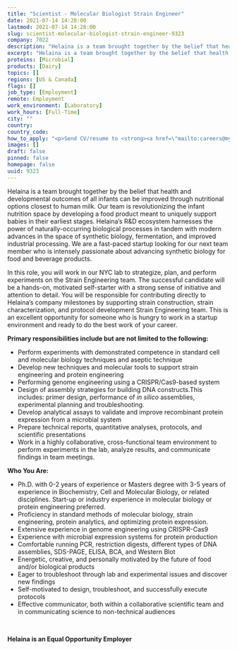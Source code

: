 ```yaml
---
title: "Scientist - Molecular Biologist Strain Engineer"
date: 2021-07-14 14:28:00
lastmod: 2021-07-14 14:28:00
slug: scientist-molecular-biologist-strain-engineer-9323
company: 7022
description: "Helaina is a team brought together by the belief that health and developmental outcomes of all infants can be improved through nutritional options closest to human milk. Our team is revolutionizing the infant nutrition space by developing a food product meant to uniquely support babies in their earliest stages. Helaina’s R&D ecosystem harnesses the power of naturally-occurring biological processes in tandem with modern advances in the space of synthetic biology, fermentation, and improved industrial processing."
excerpt: "Helaina is a team brought together by the belief that health and developmental outcomes of all infants can be improved through nutritional options closest to human milk. Our team is revolutionizing the infant nutrition space by developing a food product meant to uniquely support babies in their earliest stages. Helaina’s R&D ecosystem harnesses the power of naturally-occurring biological processes in tandem with modern advances in the space of synthetic biology, fermentation, and improved industrial processing."
proteins: [Microbial]
products: [Dairy]
topics: []
regions: [US & Canada]
flags: []
job_type: [Employment]
remote: Employment
work_environment: [Laboratory]
work_hours: [Full-Time]
city: ""
country: 
country_code: 
how_to_apply: "<p>Send CV/resume to <strong><a href=\"mailto:careers@myhelaina.com\">careers@myhelaina.com</a></strong></p>"
images: []
draft: false
pinned: false
homepage: false
uuid: 9323
---
```

<p>Helaina is a team brought together by the belief that health and developmental outcomes of all infants can be improved through nutritional options closest to human milk. Our team is revolutionizing the infant nutrition space by developing a food product meant to uniquely support babies in their earliest stages. Helaina’s R&D ecosystem harnesses the power of naturally-occurring biological processes in tandem with modern advances in the space of synthetic biology, fermentation, and improved industrial processing. We are a fast-paced startup looking for our next team member who is intensely passionate about advancing synthetic biology for food and beverage products. </p>
<p>In this role, you will work in our NYC lab to strategize, plan, and perform experiments on the Strain Engineering team. The successful candidate will be a hands-on, motivated self-starter with a strong sense of initiative and attention to detail. You will be responsible for contributing directly to Helaina’s company milestones by supporting strain construction, strain characterization, and protocol development Strain Engineering team. This is an excellent opportunity for someone who is hungry to work in a startup environment and ready to do the best work of your career. </p>
<p><strong>Primary responsibilities include but are not limited to the following: </strong></p>
<ul>
<li>Perform experiments with demonstrated competence in standard cell and molecular biology techniques and aseptic technique </li>
<li>Develop new techniques and molecular tools to support strain engineering and protein engineering </li>
<li>Performing genome engineering using a CRISPR/Cas9-based system</li>
<li>Design of assembly strategies for building DNA constructs.This includes: primer design, performance of <em>in silico </em>assemblies, experimental planning and troubleshooting. </li>
<li>Develop analytical assays to validate and improve recombinant protein expression from a microbial system </li>
<li>Prepare technical reports, quantitative analyses, protocols, and scientific presentations </li>
<li>Work in a highly collaborative, cross-functional team environment to perform experiments in the lab, analyze results, and communicate findings in team meetings. </li>
</ul>
<p><strong>Who You Are:</strong><strong> </strong></p>
<ul>
<li>Ph.D. with 0-2 years of experience or Masters degree with 3-5 years of experience in Biochemistry, Cell and Molecular Biology, or related disciplines. Start-up or industry experience in molecular biology or protein engineering preferred. </li>
<li>Proficiency in standard methods of molecular biology, strain engineering, protein analytics, and optimizing protein expression. </li>
<li>Extensive experience in genome engineering using CRISPR-Cas9</li>
<li>Experience with microbial expression systems for protein production </li>
<li>Comfortable running PCR, restriction digests, different types of DNA assemblies, SDS-PAGE, ELISA, BCA, and Western Blot </li>
<li>Energetic, creative, and personally motivated by the future of food and/or biological products </li>
<li>Eager to troubleshoot through lab and experimental issues and discover new findings</li>
<li>Self-motivated to design, troubleshoot, and successfully execute protocols </li>
<li>Effective communicator, both within a collaborative scientific team and in communicating science to non-technical audiences</li>
</ul>
<p> </p>
<p><strong>Helaina is an Equal Opportunity Employer</strong></p>
